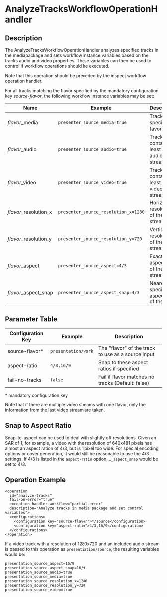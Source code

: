 AnalyzeTracksWorkflowOperationHandler
=====================================


Description
-----------

The AnalyzeTracksWorkflowOperationHandler analyzes specified tracks in the mediapackage and sets workflow instance
variables based on the tracks audio and video properties. These variables can then be used to control if workflow
operations should be executed.

Note that this operation should be preceded by the inspect workflow operation handler.

For all tracks matching the flavor specified by the mandatory configuration key *source-flavor*, the following workflow
instance variables may be set:

|Name                                |Example                      |Description                                    |
|------------------------------------|-----------------------------|-----------------------------------------------|
|*flavor*\_media            |`presenter_source_media=true`         |Track with specific favor exists               |
|*flavor*\_audio            |`presenter_source_audio=true`         |Track contains at least one audio stream       |
|*flavor*\_video            |`presenter_source_video=true`         |Track contains at least one video stream       |
|*flavor*\_resolution\_x    |`presenter_source_resolution_x=1280`  |Horizontal resolution of the video stream      |
|*flavor*\_resolution\_y    |`presenter_source_resolution_y=720`   |Vertical resolution of the video stream        |
|*flavor*\_aspect           |`presenter_source_aspect=4/3`         |Exact aspect ratio of the video stream         |
|*flavor*\_aspect\_snap     |`presenter_source_aspect_snap=4/3`    |Nearest specified aspect ratio of the video    |


Parameter Table
---------------

|Configuration Key|Example            |Description                                       |
|-----------------|-------------------|--------------------------------------------------|
|source-flavor\*  |`presentation/work`|The "flavor" of the track to use as a source input|
|aspect-ratio     |`4/3,16/9`         |Snap to these aspect ratios if specified          |
|fail-no-tracks   |`false`            |Fail if flavor matches no tracks (Default: false) |

\* mandatory configuration key

Note that if there are multiple video streams with one flavor, only the information from the last video stream are
taken.


Snap to Aspect Ratio
--------------------

Snap-to-aspect can be used to deal with slightly off resolutions.  Given an SAR of 1, for example, a video with the
resolution of 640x481 pixels has almost an aspect ration of 4/3, but is 1 pixel too wide. For special encoding options
or cover generation, it would still be reasonable to use the 4/3 settings. If 4/3 is listed in the `aspect-ratio`
option, `…_aspect_snap` would be set to 4/3.


Operation Example
-----------------

    <operation
      id="analyze-tracks"
      fail-on-error="true"
      exception-handler-workflow="partial-error"
      description="Analyze tracks in media package and set control variables">
      <configurations>
        <configuration key="source-flavor">*/source</configuration>
        <configuration key="aspect-ratio">4/3,16/9</configuration>
      </configurations>
    </operation>

If a video track with a resolution of 1280x720 and an included audio stream is passed to this operation as
`presentiation/source`, the resulting variables would be:

    presentation_source_aspect=16/9
    presentation_source_aspect_snap=16/9
    presentation_source_audio=true
    presentation_source_media=true
    presentation_source_resolution_x=1280
    presentation_source_resolution_y=720
    presentation_source_video=true
